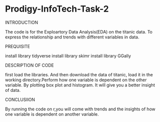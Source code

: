 # Prodigy-InfoTech-Task-2
INTRODUCTION 
 
 The code is for the Exploartory Data Analysis(EDA) on the titanic data. To express the relationship and trends with different variables in data.
 
 PREQUISITE
 
 install library tidyverse
 install library skimr
 install library GGally
 
 DESCRIPTION OF CODE  
 
 first load the libraries. And then download the data of titanic, load it in the working directory.Perform how one variable is dependent on the other variable. By plotting box plot and histogram. It will give you a better insight of data.
 
 CONCLUSIION
 
 By running the code on r,you will come with trends and the insights of how one variable is dependent on another variable.  
